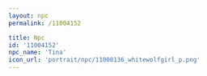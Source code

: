 ```yaml
---
layout: npc
permalink: /11004152

title: Npc
id: '11004152'
npc_name: 'Tina'
icon_url: 'portrait/npc/11000136_whitewolfgirl_p.png'
---
```

